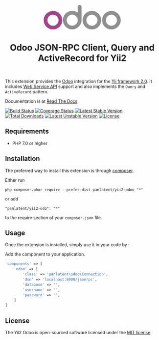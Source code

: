 <p align="center">
    <a href="https://www.odoo.com/" target="_blank" rel="external">
        <img src="./docs/_static/logo.svg" height="80px">
    </a>
    <h1 align="center">Odoo JSON-RPC Client, Query and ActiveRecord for Yii2</h1>
    <br>
<p>

This extension provides the [Odoo](https://www.odoo.com) integration for the [Yii framework 2.0](http://www.yiiframework.com/).
It includes [Web Service API](https://www.odoo.com/documentation/10.0/api_integration.html) support and also implements
the `Query` and `ActiveRecord` pattern.

Documentation is at [Read The Docs](https://yii2-odoo.panlatent.com/).

[![Build Status](https://travis-ci.org/panlatent/yii2-odoo.svg)](https://travis-ci.org/panlatent/yii2-odoo)
[![Coverage Status](https://coveralls.io/repos/github/panlatent/yii2-odoo/badge.svg)](https://coveralls.io/github/panlatent/yii2-odoo)
[![Latest Stable Version](https://poser.pugx.org/panlatent/yii2-odoo/v/stable.svg)](https://packagist.org/packages/panlatent/yii2-odoo)
[![Total Downloads](https://poser.pugx.org/panlatent/yii2-odoo/downloads.svg)](https://packagist.org/packages/panlatent/yii2-odoo) 
[![Latest Unstable Version](https://poser.pugx.org/panlatent/yii2-odoo/v/unstable.svg)](https://packagist.org/packages/panlatent/yii2-odoo)
[![License](https://poser.pugx.org/panlatent/yii2-odoo/license.svg)](https://packagist.org/packages/panlatent/yii2-odoo)

Requirements
------------
+ PHP 7.0 or higher

Installation
------------

The preferred way to install this extension is through [composer](http://getcomposer.org/download/).

Either run

```
php composer.phar require --prefer-dist panlatent/yii2-odoo "*"
```

or add

```
"panlatent/yii2-odo": "*"
```

to the require section of your `composer.json` file.

Usage
-----

Once the extension is installed, simply use it in your code by  :

Add the component to your application.
```php
'components' => [
    'odoo' => [
        'class' => 'panlatent\odoo\Connection',
        'dsn' => 'localhost:8000/jsonrpc',
        'database' => '',
        'username' => '',
        'password' => '',
    ]
]
```

License
-------
The Yii2 Odoo is open-sourced software licensed under the [MIT license](http://opensource.org/licenses/MIT).